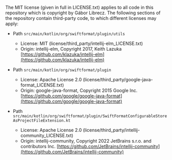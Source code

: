 The MIT license (given in full in LICENSE.txt) applies to all code in this repository which is copyright by Gábor
Librecz. The following sections of the repository contain third-party code, to which different licenses may apply:

- Path `src/main/kotlin/org/swiftformat/plugin/utils`
    - License: MIT (license/third_party/intellij-elm_LICENSE.txt)
    - Origin: intellij-elm, Copyright 2017, Keith
      Lazuka [https://github.com/klazuka/intellij-elm](https://github.com/klazuka/intellij-elm)

- Path `src/main/kotlin/org/swiftformat/plugin`
    - License: Apache License 2.0 (license/third_party/google-java-format_LICENSE.txt)
    - Origin: google-java-format, Copyright 2015 Google
      Inc. [https://github.com/google/google-java-format](https://github.com/google/google-java-format)

- Path `src/main/kotlin/org/swiftformat/plugin/SwiftFormatConfigurableStoreAsProjectFileExtension.kt`
    - License: Apache License 2.0 (license/third_party/intellij-community_LICENSE.txt)
    - Origin: intellij-community, Copyright 2022 JetBrains s.r.o. and contributors
      Inc. [https://github.com/JetBrains/intellij-community](https://github.com/JetBrains/intellij-community)
